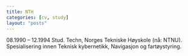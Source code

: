 ```yaml
---
title: NTH
categories: [cv, study]
layout: "posts"
---
```


08.1990 – 12.1994 Stud. Techn, Norges Tekniske Høyskole (nå: NTNU). Spesialisering innen Teknisk kybernetikk, Navigasjon og fartøystyring.
